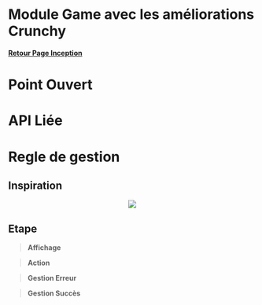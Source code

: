 # Module Game avec les améliorations Crunchy

**[Retour Page Inception](./00_Page_Inception.md)**

# Point Ouvert

# API Liée

# Regle de gestion

## Inspiration
<p align="center">
	<img src="./Inspiration/" />
</p>

## Etape

> **Affichage**

> **Action**

> **Gestion Erreur**

> **Gestion Succès**
